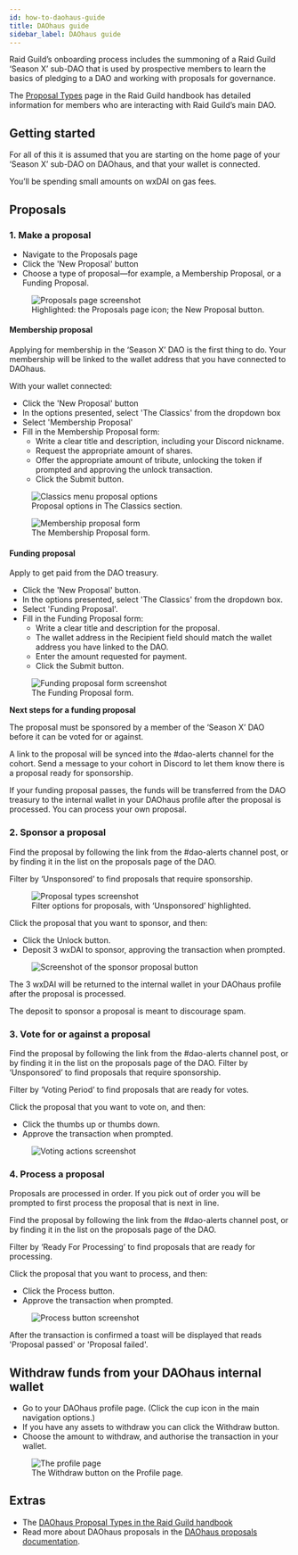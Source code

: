 ```yaml
---
id: how-to-daohaus-guide
title: DAOhaus guide
sidebar_label: DAOhaus guide
---
```


Raid Guild’s onboarding process includes the summoning of a Raid Guild ‘Season X’ sub-DAO that is used by prospective members to learn the basics of pledging to a DAO and working with proposals for governance.

The [Proposal Types](./proposal-types) page in the Raid Guild handbook has detailed information for members who are interacting with Raid Guild’s main DAO.

## Getting started

For all of this it is assumed that you are starting on the home page of your ‘Season X’ sub-DAO on DAOhaus, and that your wallet is connected.

You’ll be spending small amounts on wxDAI on gas fees.

## Proposals

### 1. Make a proposal
* Navigate to the Proposals page
* Click the 'New Proposal' button
* Choose a type of proposal—for example, a Membership Proposal, or a Funding Proposal.

<figure>
    <img src="https://i.imgur.com/Pop7NhL.png" alt="Proposals page screenshot" />
    <figcaption>Highlighted: the Proposals page icon; the New Proposal button.</figcaption>
</figure>

#### Membership proposal
Applying for membership in the ‘Season X’ DAO is the first thing to do. Your membership will be linked to the wallet address that you have connected to DAOhaus.

With your wallet connected: 
* Click the 'New Proposal' button
* In the options presented, select 'The Classics' from the dropdown box
* Select 'Membership Proposal'
* Fill in the Membership Proposal form:
    * Write a clear title and description, including your Discord nickname.
    * Request the appropriate amount of shares.
    * Offer the appropriate amount of tribute, unlocking the token if prompted and approving the unlock transaction.
    * Click the Submit button.

<figure>
    <img src="https://i.imgur.com/ISFJCBc.png" alt="Classics menu proposal options" />
    <figcaption>Proposal options in The Classics section.</figcaption>
</figure>

<figure>
    <img src="https://i.imgur.com/WU34FDZ.png" alt="Membership proposal form" />
    <figcaption>The Membership Proposal form.</figcaption>
</figure>

#### Funding proposal

Apply to get paid from the DAO treasury.

* Click the 'New Proposal' button.
* In the options presented, select 'The Classics' from the dropdown box.
* Select 'Funding Proposal'.
* Fill in the Funding Proposal form:
    * Write a clear title and description for the proposal.
    * The wallet address in the Recipient field should match the wallet address you have linked to the DAO.
    * Enter the amount requested for payment.
    * Click the Submit button.

<figure>
    <img src="https://i.imgur.com/Cb7G27A.png" alt="Funding proposal form screenshot" />
    <figcaption>The Funding Proposal form.</figcaption>
</figure>

**Next steps for a funding proposal**

The proposal must be sponsored by a member of the ‘Season X’ DAO before it can be voted for or against. 

A link to the proposal will be synced into the <span class='channels'>#dao-alerts</span> channel for the cohort. Send a message to your cohort in Discord to let them know there is a proposal ready for sponsorship.

If your funding proposal passes, the funds will be transferred from the DAO treasury to the internal wallet in your DAOhaus profile after the proposal is processed. You can process your own proposal.

### 2. Sponsor a proposal

Find the proposal by following the link from the <span class='channels'>#dao-alerts</span> channel post, or by finding it in the list on the proposals page of the DAO. 

Filter by ‘Unsponsored’ to find proposals that require sponsorship. 

<figure>
    <img src="https://i.imgur.com/9kDiWLi.png" alt="Proposal types screenshot" />
    <figcaption>Filter options for proposals, with ‘Unsponsored’ highlighted.</figcaption>
</figure>

Click the proposal that you want to sponsor, and then:

* Click the Unlock button.
* Deposit 3 wxDAI to sponsor, approving the transaction when prompted.

<figure>
    <img src="https://i.imgur.com/VgRmnYw.png" alt="Screenshot of the sponsor proposal button" />
</figure>

The 3 wxDAI will be returned to the internal wallet in your DAOhaus profile after the proposal is processed.

The deposit to sponsor a proposal is meant to discourage spam.

### 3. Vote for or against a proposal

Find the proposal by following the link from the <span class='channels'>#dao-alerts</span> channel post, or by finding it in the list on the proposals page of the DAO. Filter by ‘Unsponsored’ to find proposals that require sponsorship. 

Filter by ‘Voting Period’ to find proposals that are ready for votes.

Click the proposal that you want to vote on, and then:

* Click the thumbs up or thumbs down.
* Approve the transaction when prompted.

<figure>
    <img src="https://i.imgur.com/aKv2Dvo.png" alt="Voting actions screenshot" />
</figure>

### 4. Process a proposal

Proposals are processed in order. If you pick out of order you will be prompted to first process the proposal that is next in line.

Find the proposal by following the link from the #dao-alerts channel post, or by finding it in the list on the proposals page of the DAO. 

Filter by ‘Ready For Processing’ to find proposals that are ready for processing.

Click the proposal that you want to process, and then:

* Click the Process button.
* Approve the transaction when prompted.

<figure>
    <img src="https://i.imgur.com/0CIYKbz.png" alt="Process button screenshot" />
</figure>

After the transaction is confirmed a toast will be displayed that reads 'Proposal passed' or 'Proposal failed'.

## Withdraw funds from your DAOhaus internal wallet

* Go to your DAOhaus profile page. (Click the cup icon in the main navigation options.)
* If you have any assets to withdraw you can click the Withdraw button.
* Choose the amount to withdraw, and authorise the transaction in your wallet.

<figure>
    <img src="https://i.imgur.com/XmrcSxZ.png" alt="The profile page" />
    <figcaption>The Withdraw button on the Profile page.</figcaption>
</figure>

## Extras

* The [DAOhaus Proposal Types in the Raid Guild handbook](./proposal-types)
* Read more about DAOhaus proposals in the <a href="https://daohaus.club/docs/proposals">DAOhaus proposals documentation</a>.